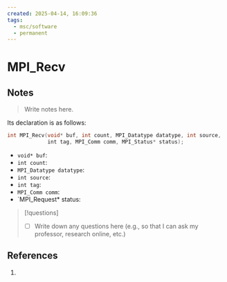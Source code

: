 ```yaml
---
created: 2025-04-14, 16:09:36
tags:
  - msc/software
  - permanent
---
```

# MPI_Recv

## Notes

> Write notes here.

Its declaration is as follows:

```c
int MPI_Recv(void* buf, int count, MPI_Datatype datatype, int source,
             int tag, MPI_Comm comm, MPI_Status* status);
```

- `void* buf`:
- `int count`:
- `MPI_Datatype datatype`:
- `int source`:
- `int tag`:
- `MPI_Comm comm`:
- `MPI_Request* status:

> [!questions]
> - [ ] Write down any questions here (e.g., so that I can ask my professor, research online, etc.)

## References

1. 
